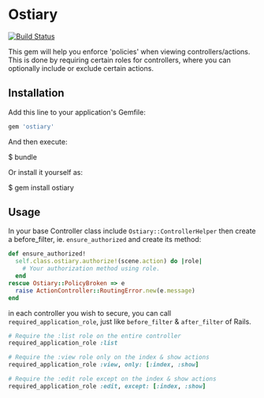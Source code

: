 # Ostiary

[![Build Status](https://travis-ci.com/nedap/ostiary.svg?token=4BotuBJP2R9yGGT125VA&branch=master)](https://travis-ci.com/nedap/ostiary)

This gem will help you enforce 'policies' when viewing controllers/actions.
This is done by requiring certain roles for controllers, where you can
optionally include or exclude certain actions.

## Installation

Add this line to your application's Gemfile:

```ruby
gem 'ostiary'
```

And then execute:

  $ bundle

Or install it yourself as:

  $ gem install ostiary

## Usage

In your base Controller class include `Ostiary::ControllerHelper`
then create a before_filter, ie. `ensure_authorized` and create its method:

```ruby
def ensure_authorized!
  self.class.ostiary.authorize!(scene.action) do |role|
    # Your authorization method using role.
  end
rescue Ostiary::PolicyBroken => e
  raise ActionController::RoutingError.new(e.message)
end
```

in each controller you wish to secure, you can call `required_application_role`, just like `before_filter` & `after_filter` of Rails.

```ruby
# Require the :list role on the entire controller
required_application_role :list

# Require the :view role only on the index & show actions
required_application_role :view, only: [:index, :show]

# Require the :edit role except on the index & show actions
required_application_role :edit, except: [:index, :show]
```
